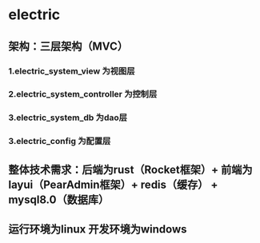 # electric
## 架构：三层架构（MVC）
### 1.electric_system_view 为视图层
### 2.electric_system_controller 为控制层
### 3.electric_system_db 为dao层
### 3.electric_config 为配置层

## 整体技术需求：后端为rust（Rocket框架）+ 前端为layui（PearAdmin框架）+ redis（缓存） + mysql8.0（数据库） 
## 运行环境为linux  开发环境为windows
## 
